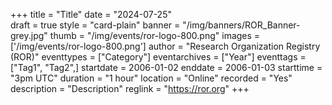 +++
title = "Title" 
date = "2024-07-25"  
draft = true 
style = "card-plain" 
banner = "/img/banners/ROR_Banner-grey.jpg" 
thumb = "/img/events/ror-logo-800.png" 
images = ['/img/events/ror-logo-800.png']
author = "Research Organization Registry (ROR)" 
eventtypes = ["Category"]
eventarchives = ["Year"]
eventtags = ["Tag1", "Tag2",]
startdate = 2006-01-02
enddate = 2006-01-03
starttime = "3pm UTC"
duration = "1 hour"
location = "Online"
recorded = "Yes"
description = "Description"
reglink = "https://ror.org"
+++


<!-- Post-event content template

## Materials 

- [Slides from event]()

<iframe src=""></iframe>

---

## Recording 

{{< youtube id="" >}}

--- 

--> 

